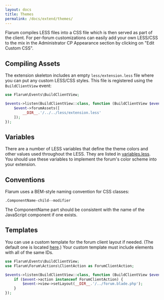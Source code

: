 ```yaml
---
layout: docs
title: Themes
permalink: /docs/extend/themes/
---
```

Flarum compiles LESS files into a CSS file which is then served as part of the client. For per-forum customizations can easily add your own LESS/CSS to the mix in the Administrator CP Appearance section by clicking on "Edit Custom CSS".

## Compiling Assets

The extension skeleton includes an empty `less/extension.less` file where you can put any custom LESS/CSS styles. This file is registered using the `BuildClientView` event:

```php
use Flarum\Events\BuildClientView;

$events->listen(BuildClientView::class, function (BuildClientView $event) {
    $event->forumAssets([
        __DIR__.'/../../less/extension.less'
    ]);
});
```

## Variables

There are a number of LESS variables that define the theme colors and other values used throughout the LESS. They are listed in [variables.less](https://github.com/flarum/core/blob/master/less/lib/variables.less). You should use these variables to implement the forum's color scheme into your extension.

## Conventions

Flarum uses a BEM-style naming convention for CSS classes:

    .ComponentName-child--modifier
    
The ComponentName part should be consistent with the name of the JavaScript component if one exists.

## Templates

You can use a custom template for the forum client layout if needed. (The default one is located [here](https://github.com/flarum/core/blob/master/views/forum.blade.php).) Your custom template must include elements with all of the same IDs.

```php
use Flarum\Events\BuildClientView;
use Flarum\Forum\Actions\ClientAction as ForumClientAction;

$events->listen(BuildClientView::class, function (BuildClientView $event) {
    if ($event->action instanceof ForumClientAction) {
        $event->view->setLayout(__DIR__.'/../forum.blade.php');
    }
});
```
